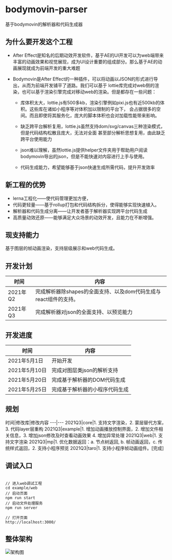# bodymovin-parser

基于bodymovin的解析器和代码生成器

## 为什么要开发这个工程
-   After Effect是知名的后期动效开发软件，基于AE的UI开发可以为web端带来丰富的动画效果和视觉展现，成为UI设计重要的组成部分。那么基于AE的动画展现就成为前端开发的重大难题

-   Bodymovin是After Effect的一种插件，可以将动画以JSON的形式进行导出，从而为前端开发铺平了道路。我们可以基于
lottie库完成对web侧的渲染，也可以基于渲染引擎完成对移动web的渲染。但是都存在一些问题：
    -   库体积太大，lottie.js有500多kb，渲染引擎例如pixi.js也有近500kb的体积。这些库在诸如小程序等对体积加以限制的平台下，
会占据很多的空间。而且即使将其服务化，庞大的脚本体积也会对加载性能带来影响。

    -   缺乏跨平台解析复用，lottie.js虽然支持dom/svg/canvas三种渲染模式，但是代码结构松散且庞大，无法对全面
甚至部分解析思想复用，由此缺乏跨平台使用能力

    -   json难以理解，虽然lottie.js提供helper文件夹用于帮助用户阅读bodymovin导出的json，但是不能快速对内容进行上手与使用。

    -   代码生成能力，希望能够基于json快速生成所需代码，提升开发效率

## 新工程的优势

-  lerna工程化——使代码管理更加方便，
-  代码更轻量——基于rollup打包和代码结构拆分，使得能够实现快速植入。
-  解析器和代码生成分离——让开发者基于解析器实现跨平台代码生成
-  高质量动效还原——能够满足大众场景的动效开发，且能力在不断增强。

## 现支持能力
基于图层的帧动画渲染，支持层级展示和web代码生成。

## 开发计划
时间|内容
---|---
2021年Q2|完成解析器除shapes的全面支持、以及dom代码生成与react组件的支持。
2021年Q3|完成解析器对json的全面支持、以预览能力


## 开发进度

时间|内容
---|---
2021年5月1日|开始开发
2021年5月10日|完成对图层类json的解析支持
2021年5月20日|完成基于解析器的DOM代码生成
2021年5月25日|完成基于解析器的小程序代码生成

## 规划

时间|修改库|修改内容
---|---
2021Q3|core|1. 支持文字渲染，2. 蒙层替代方案，3. 代码layer层重构
2021Q3|example|1. 增加动画播放控制界面，2. 增加文件相关信息，3. 增加json修改及时查看动画效果 4. 增加异常处理
2021Q3|web|1. 支持文字渲染
2021Q3|mp|1. 优化数据返回：a. 节点树返回, b. 帧动画返回，c. 传统样式返回，2. 支持小程序预览
2021Q3|taro|1. 支持小程序帧动画组件。[完成]


## 调试入口

```shell

// 进入web调试工程
cd example/web
// 启动页面
npm run start
// 启动文件处理服务
npm run server

// 打开页面
http://localhost:3000/

```


## 整体架构

![架构图](https://p1.meituan.net/travelcube/1edf60e0a47e35c36d33c6ece1070aae169327.png)
